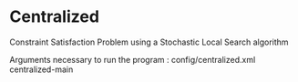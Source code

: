 # Centralized

Constraint Satisfaction Problem using a Stochastic Local Search algorithm

Arguments necessary to run the program : config/centralized.xml centralized-main
